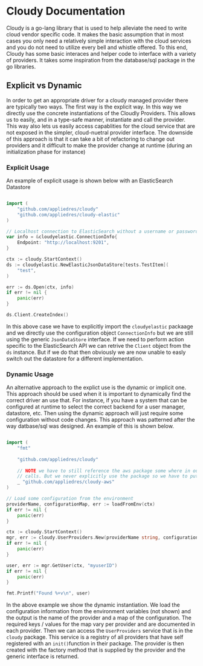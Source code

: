 # Cloudy Documentation

Cloudy is a go-lang library that is used to help alleviate the need to write cloud vendor specific code. It makes the basic assumption that in most cases you only need a relatively simple interaction with the cloud services and you do not need to utilize every bell and whistle offered. To this end, Cloudy has some basic interaces and helper code to interface with a variety of providers. It takes some inspiration from the database/sql package in the go libraries. 

## Explicit vs Dynamic
In order to get an appropriate driver for a cloudy managed provider there are typically two ways. The first way is the explicit way. In this way we directly use the concrete instantiations of the Cloudly Providers. This allows us to easily, and in a type-safe manner, instantiate and call the provider. This way also lets us easily access capablities for the cloud service that are not exposed in the simpler, cloud-nuetral provider interface. The downside of this approach is that it can take a bit of refactoring to change out providers and it difficult to make the provider change at runtime (during an initialization phase for instance)

### Explicit Usage
An example of explicit usage is shown below with an ElasticSearch Datastore
```go

import (
   	"github.com/appliedres/cloudy"
   	"github.com/appliedres/cloudy-elastic"
)

// Localhost connection to ElasticSearch without a username or password
var info = &cloudyelastic.ConnectionInfo{
	Endpoint: "http://localhost:9201",
}

ctx := cloudy.StartContext()
ds := cloudyelastic.NewElasticJsonDataStore[tests.TestItem](
    "test",
)

err := ds.Open(ctx, info)
if err != nil {
    panic(err)
}

ds.Client.CreateIndex()

```

In this above case we have to explicitly import the `cloudyelastic` packaage and we directly use the configuration object `ConnectionInfo` but we are still using the generic `JsonDataStore` interface. If we need to perform action specific to the ElasticSearch API we can retrive the `Client` object from the `ds` instance. But if we do that then obviously we are now unable to easly switch out the datastore for a different implementation. 

### Dynamic Usage
An alternative approach to the explict use is the dynamic or implicit one. This approach should be used when it is important to dynamically find the correct driver an use that. For instance, if you have a system that can be configured at runtime to select the correct backend for a user manager, datastore, etc. Then using the dynamic approach will just require some configuration without code changes. This approach was patterned after the way datbase/sql was designed. An example of this is shown below. 

```go

import (
    "fmt"
    
    "github.com/appliedres/cloudy"
    
    // NOTE we have to still reference the aws package some where in our code so that the `init()` function
    // calls. But we never explicitly use the package so we have to put the `_` in front of it.
    _ "github.com/appliedres/cloudy-aws" 
)

// Load some configuration from the environment
providerName, configurationMap, err := loadFromEnv(ctx)
if err != nil {
    panic(err)
}

ctx := cloudy.StartContext()
mgr, err := cloudy.UserProviders.New(providerName string, configurationMap)
if err != nil {
    panic(err)
}

user, err := mgr.GetUser(ctx, "myuserID")
if err != nil {
    panic(err)
}

fmt.Printf("Found %+v\n", user)
```

In the above example we show the dynamic instantiation. We load the configuration information from the environment variables (not shown) and the output is the name of the provider and a map of the configuration. The required keys / values for the map vary per provider and are documented in each provider. Then we can access the `UserProviders` service that is in the `cloudy` package. This service is a registry of all providers that have self registered with an `init()`function in their package. The provider is then created with the factory method that is supplied by the provider and the generic interface is returned. 


